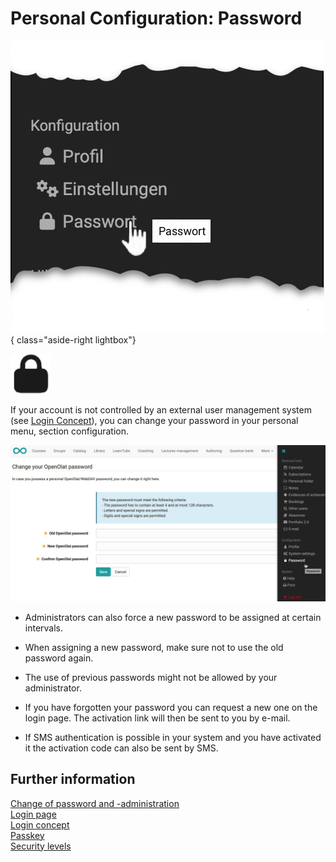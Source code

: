 # Personal Configuration: Password

![pers_menu_password_v1_de.png](assets/pers_menu_password_v1_de.png){ class="aside-right lightbox"}

![icon_password.png](assets/icon_password.png)

If your account is not controlled by an external user management system (see [Login Concept](../login_registration/Login_Concept.md)), you can change your password in your personal menu, section configuration.

![](assets/password_change_v1_en.png)


* Administrators can also force a new password to be assigned at certain intervals.

* When assigning a new password, make sure not to use the old password again.

* The use of previous passwords might not be allowed by your administrator.

* If you have forgotten your password you can request a new one on the login page. The activation link will then be sent to you by e-mail.

* If SMS authentication is possible in your system and you have activated it the activation code can also be sent by SMS.



## Further information

[Change of password and -administration](../login_registration/Password.md)<br>
[Login page](../login_registration/Login_Page.md)<br>
[Login concept](../login_registration/Login_Concept.md)<br>
[Passkey](../login_registration/Passkey.md)<br>
[Security levels](../login_registration/Security_levels.md)<br>